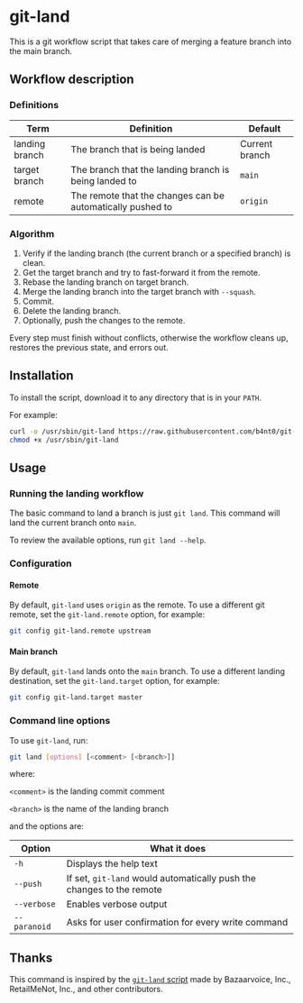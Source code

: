 # git-land

This is a git workflow script that takes care of merging a feature branch into the main branch. 

## Workflow description

### Definitions

| Term           | Definition                      | Default            |
| -------------- | ------------------------------- | ------------------ |
| landing branch | The branch that is being landed | Current branch     |
| target branch  | The branch that the landing branch is being landed to | `main` |
| remote         | The remote that the changes can be automatically pushed to | `origin` |

### Algorithm

1. Verify if the landing branch (the current branch or a specified branch) is clean.
2. Get the target branch and try to fast-forward it from the remote.
3. Rebase the landing branch on target branch. 
4. Merge the landing branch into the target branch with `--squash`. 
5. Commit.
6. Delete the landing branch.
7. Optionally, push the changes to the remote.

Every step must finish without conflicts, otherwise the workflow cleans up, restores the previous state, and errors out.

## Installation

To install the script, download it to any directory that is in your `PATH`. 

For example:

```sh
curl -o /usr/sbin/git-land https://raw.githubusercontent.com/b4nt0/git-land-branch/main/git-land
chmod +x /usr/sbin/git-land
```

## Usage

### Running the landing workflow

The basic command to land a branch is just `git land`.
This command will land the current branch onto `main`.

To review the available options, run `git land --help`.

### Configuration

#### Remote

By default, `git-land` uses `origin` as the remote. To use a different git remote, set the `git-land.remote` option, for example:

```sh
git config git-land.remote upstream
```

#### Main branch

By default, `git-land` lands onto the `main` branch. To use a different landing destination, set the `git-land.target` option, for example:

```sh
git config git-land.target master
```

### Command line options

To use `git-land`, run:

```sh
git land [options] [<comment> [<branch>]]
```

where:

`<comment>` is the landing commit comment

`<branch>` is the name of the landing branch

and the options are:


| Option       | What it does                                                          |
| ------------ | --------------------------------------------------------------------- |
| `-h`         | Displays the help text                                                |
| `--push`     | If set, `git-land` would automatically push the changes to the remote |
| `--verbose`  | Enables verbose output                                                |
| `--paranoid` | Asks for user confirmation for every write command                    |


## Thanks

This command is inspired by the [`git-land` script](https://github.com/git-land/git-land) made by Bazaarvoice, Inc., RetailMeNot, Inc., and other contributors.
